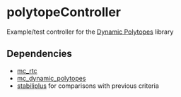 # polytopeController

Example/test controller for the [Dynamic Polytopes](https://github.com/Hugo-L3174/mc_dynamic_polytopes) library

## Dependencies

- [mc_rtc](https://github.com/jrl-umi3218/mc_rtc)
- [mc_dynamic_polytopes](https://github.com/Hugo-L3174/mc_dynamic_polytopes)
- [stabiliplus](https://github.com/JulienRo7/stabiliplus) for comparisons with previous criteria
